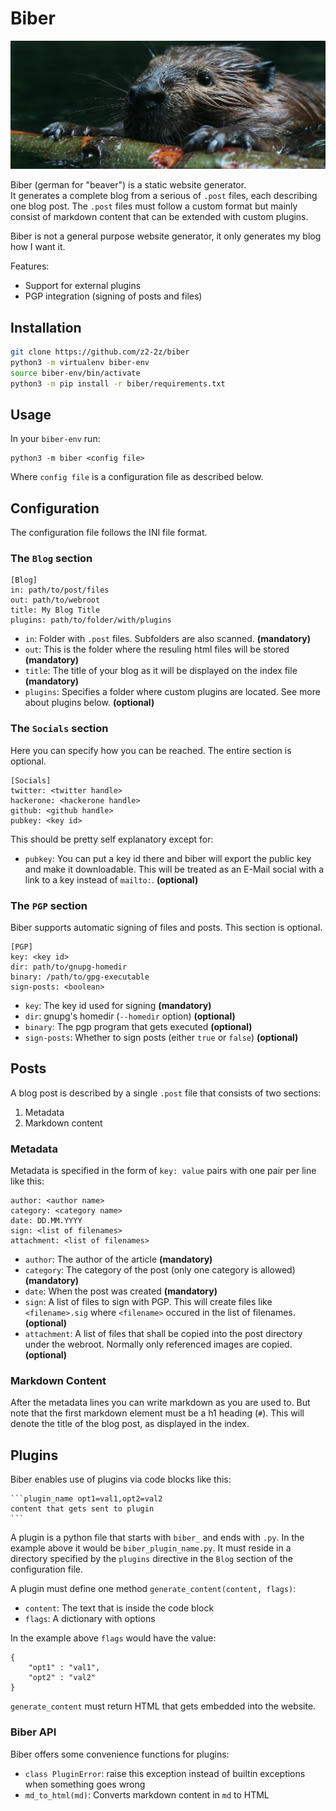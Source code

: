 # Biber
![so cute](./socute.png)

Biber (german for "beaver") is a static website generator.   
It generates a complete blog from a serious of `.post` files,
each describing one blog post.
The `.post` files must follow a custom format but mainly consist
of markdown content that can be extended with custom plugins.

Biber is not a general purpose website generator, it only generates
my blog how I want it.

Features:
- Support for external plugins
- PGP integration (signing of posts and files)

## Installation
```sh
git clone https://github.com/z2-2z/biber
python3 -m virtualenv biber-env
source biber-env/bin/activate
python3 -m pip install -r biber/requirements.txt
```

## Usage
In your `biber-env` run:
```
python3 -m biber <config file>
```
Where `config file` is a configuration file as described below.

## Configuration
The configuration file follows the INI file format.  

### The `Blog` section
```
[Blog]
in: path/to/post/files
out: path/to/webroot
title: My Blog Title
plugins: path/to/folder/with/plugins
```

- `in`: Folder with `.post` files. Subfolders are also scanned. __(mandatory)__
- `out`: This is the folder where the resuling html files will be stored __(mandatory)__
- `title`: The title of your blog as it will be displayed on the index file __(mandatory)__
- `plugins`: Specifies a folder where custom plugins are located. See more about plugins below. __(optional)__

### The `Socials` section
Here you can specify how you can be reached. The entire section is optional.
```
[Socials]
twitter: <twitter handle>
hackerone: <hackerone handle>
github: <github handle>
pubkey: <key id>
```
This should be pretty self explanatory except for:
- `pubkey`: You can put a key id there and biber will export the
 public key and make it downloadable. This will be treated as an
 E-Mail social with a link to a key instead of `mailto:`. __(optional)__
 
### The `PGP` section
Biber supports automatic signing of files and posts. This section is optional.
```
[PGP]
key: <key id>
dir: path/to/gnupg-homedir
binary: /path/to/gpg-executable
sign-posts: <boolean>
```
- `key`: The key id used for signing __(mandatory)__
- `dir`: gnupg's homedir (`--homedir` option) __(optional)__
- `binary`: The pgp program that gets executed __(optional)__
- `sign-posts`: Whether to sign posts (either `true` or `false`) __(optional)__

## Posts
A blog post is described by a single `.post` file that consists
of two sections:
1. Metadata
2. Markdown content

### Metadata
Metadata is specified in the form of `key: value` pairs with one pair
per line like this:
```
author: <author name>
category: <category name>
date: DD.MM.YYYY
sign: <list of filenames>
attachment: <list of filenames>
```
- `author`: The author of the article __(mandatory)__
- `category`: The category of the post (only one category is allowed) __(mandatory)__
- `date`: When the post was created __(mandatory)__
- `sign`: A list of files to sign with PGP. This will create files like `<filename>.sig` where `<filename>` occured in the list of filenames. __(optional)__
- `attachment`: A list of files that shall be copied into the post directory under the webroot. Normally only referenced images are copied. __(optional)__

### Markdown Content
After the metadata lines you can write markdown as you are used to.
But note that the first markdown element must be a h1 heading (`#`). This will denote the title of the blog post, as displayed in the
index. 

## Plugins
Biber enables use of plugins via code blocks like this:
````
```plugin_name opt1=val1,opt2=val2
content that gets sent to plugin
```
````

A plugin is a python file that starts with `biber_` and ends with `.py`. In the example above it would be `biber_plugin_name.py`. It must reside in a directory specified by the `plugins`
directive in the `Blog` section of the configuration file.

A plugin must define one method `generate_content(content, flags)`:
- `content`: The text that is inside the code block
- `flags`: A dictionary with options

In the example above `flags` would have the value:
```
{
    "opt1" : "val1",
    "opt2" : "val2"
}
```
`generate_content` must return HTML that gets embedded into the website.

### Biber API
Biber offers some convenience functions for plugins:
- `class PluginError`: raise this exception instead of builtin exceptions when something goes wrong
- `md_to_html(md)`: Converts markdown content in `md` to HTML
